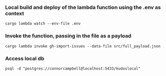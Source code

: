 

### Local build and deploy of the lambda function using the .env as context 
```cargo lambda watch --env-file .env```



### Invoke the function, passing in the file as a payload
```cargo lambda invoke gh-import-issues --data-file src/full_payload.json```


### Access local db
```psql -d "postgres://connorcampbell@localhost:5433/kudoslocal"```
